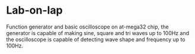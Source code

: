# Lab-on-lap
Function generator and basic oscilloscope on at-mega32 chip, the generator is capable of
making sine, square and tri waves up to 100Hz and the oscilloscope is capable of detecting
wave shape and frequency up to 100Hz.
